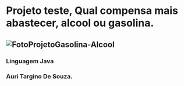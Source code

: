 # Projeto teste, Qual compensa mais  abastecer, alcool ou gasolina.

## ![FotoProjetoGasolina-Alcool](https://github.com/AuriTargino/Simulacao-alcool-ou-gasolina/assets/110488170/29b77a80-5e6e-4c53-b01f-bb3ee83e3e97)
### Linguagem Java
### Auri Targino De Souza.
